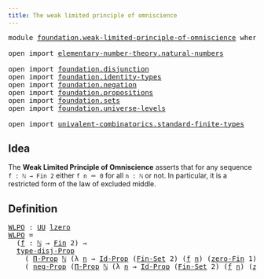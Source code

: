 ```yaml
---
title: The weak limited principle of omniscience
---
```


<pre class="Agda"><a id="67" class="Keyword">module</a> <a id="74" href="foundation.weak-limited-principle-of-omniscience.html" class="Module">foundation.weak-limited-principle-of-omniscience</a> <a id="123" class="Keyword">where</a>

<a id="130" class="Keyword">open</a> <a id="135" class="Keyword">import</a> <a id="142" href="elementary-number-theory.natural-numbers.html" class="Module">elementary-number-theory.natural-numbers</a>

<a id="184" class="Keyword">open</a> <a id="189" class="Keyword">import</a> <a id="196" href="foundation.disjunction.html" class="Module">foundation.disjunction</a>
<a id="219" class="Keyword">open</a> <a id="224" class="Keyword">import</a> <a id="231" href="foundation.identity-types.html" class="Module">foundation.identity-types</a>
<a id="257" class="Keyword">open</a> <a id="262" class="Keyword">import</a> <a id="269" href="foundation.negation.html" class="Module">foundation.negation</a>
<a id="289" class="Keyword">open</a> <a id="294" class="Keyword">import</a> <a id="301" href="foundation.propositions.html" class="Module">foundation.propositions</a>
<a id="325" class="Keyword">open</a> <a id="330" class="Keyword">import</a> <a id="337" href="foundation.sets.html" class="Module">foundation.sets</a>
<a id="353" class="Keyword">open</a> <a id="358" class="Keyword">import</a> <a id="365" href="foundation.universe-levels.html" class="Module">foundation.universe-levels</a>

<a id="393" class="Keyword">open</a> <a id="398" class="Keyword">import</a> <a id="405" href="univalent-combinatorics.standard-finite-types.html" class="Module">univalent-combinatorics.standard-finite-types</a>
</pre>
## Idea

The **Weak Limited Principle of Omniscience** asserts that for any sequence `f : ℕ → Fin 2` either `f n ＝ 0` for all `n : ℕ` or not. In particular, it is a restricted form of the law of excluded middle.

## Definition

<pre class="Agda"><a id="WLPO"></a><a id="692" href="foundation.weak-limited-principle-of-omniscience.html#692" class="Function">WLPO</a> <a id="697" class="Symbol">:</a> <a id="699" href="foundation-core.universe-levels.html#235" class="Primitive">UU</a> <a id="702" href="Agda.Primitive.html#764" class="Primitive">lzero</a>
<a id="708" href="foundation.weak-limited-principle-of-omniscience.html#692" class="Function">WLPO</a> <a id="713" class="Symbol">=</a>
  <a id="717" class="Symbol">(</a><a id="718" href="foundation.weak-limited-principle-of-omniscience.html#718" class="Bound">f</a> <a id="720" class="Symbol">:</a> <a id="722" href="elementary-number-theory.natural-numbers.html#1548" class="Datatype">ℕ</a> <a id="724" class="Symbol">→</a> <a id="726" href="univalent-combinatorics.standard-finite-types.html#2392" class="Function">Fin</a> <a id="730" class="Number">2</a><a id="731" class="Symbol">)</a> <a id="733" class="Symbol">→</a>
  <a id="737" href="foundation.disjunction.html#1277" class="Function">type-disj-Prop</a>
    <a id="756" class="Symbol">(</a> <a id="758" href="foundation-core.propositions.html#6694" class="Function">Π-Prop</a> <a id="765" href="elementary-number-theory.natural-numbers.html#1548" class="Datatype">ℕ</a> <a id="767" class="Symbol">(λ</a> <a id="770" href="foundation.weak-limited-principle-of-omniscience.html#770" class="Bound">n</a> <a id="772" class="Symbol">→</a> <a id="774" href="foundation-core.sets.html#1420" class="Function">Id-Prop</a> <a id="782" class="Symbol">(</a><a id="783" href="univalent-combinatorics.standard-finite-types.html#2284" class="Function">Fin-Set</a> <a id="791" class="Number">2</a><a id="792" class="Symbol">)</a> <a id="794" class="Symbol">(</a><a id="795" href="foundation.weak-limited-principle-of-omniscience.html#718" class="Bound">f</a> <a id="797" href="foundation.weak-limited-principle-of-omniscience.html#770" class="Bound">n</a><a id="798" class="Symbol">)</a> <a id="800" class="Symbol">(</a><a id="801" href="univalent-combinatorics.standard-finite-types.html#6791" class="Function">zero-Fin</a> <a id="810" class="Number">1</a><a id="811" class="Symbol">)))</a>
    <a id="819" class="Symbol">(</a> <a id="821" href="foundation.negation.html#1170" class="Function">neg-Prop</a> <a id="830" class="Symbol">(</a><a id="831" href="foundation-core.propositions.html#6694" class="Function">Π-Prop</a> <a id="838" href="elementary-number-theory.natural-numbers.html#1548" class="Datatype">ℕ</a> <a id="840" class="Symbol">(λ</a> <a id="843" href="foundation.weak-limited-principle-of-omniscience.html#843" class="Bound">n</a> <a id="845" class="Symbol">→</a> <a id="847" href="foundation-core.sets.html#1420" class="Function">Id-Prop</a> <a id="855" class="Symbol">(</a><a id="856" href="univalent-combinatorics.standard-finite-types.html#2284" class="Function">Fin-Set</a> <a id="864" class="Number">2</a><a id="865" class="Symbol">)</a> <a id="867" class="Symbol">(</a><a id="868" href="foundation.weak-limited-principle-of-omniscience.html#718" class="Bound">f</a> <a id="870" href="foundation.weak-limited-principle-of-omniscience.html#843" class="Bound">n</a><a id="871" class="Symbol">)</a> <a id="873" class="Symbol">(</a><a id="874" href="univalent-combinatorics.standard-finite-types.html#6791" class="Function">zero-Fin</a> <a id="883" class="Number">1</a><a id="884" class="Symbol">))))</a>
</pre>